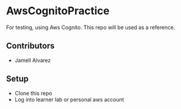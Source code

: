 # AwsCognitoPractice
For testing, using Aws Cognito. This repo will be used as a reference.  

## Contributors 

* Jamell Alvarez 


## Setup

* Clone this repo 
* Log into learner lab or personal aws account

